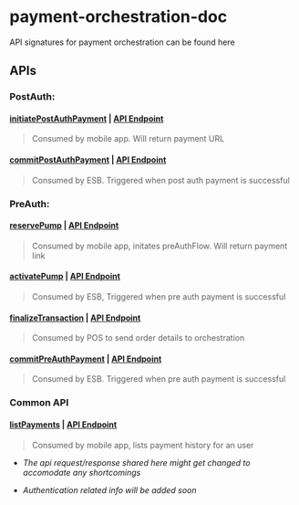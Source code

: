 # payment-orchestration-doc
API signatures for payment orchestration can be found here

## APIs

### PostAuth:

#### [initiatePostAuthPayment](apiReqRes/initiatePostAuthPayment) | [API Endpoint](https://wfq6iadb6k.execute-api.ap-southeast-1.amazonaws.com/default/initiatePostAuthPayment)
> Consumed by mobile app. Will return payment URL

#### [commitPostAuthPayment](apiReqRes/commitPostAuthPayment) | [API Endpoint](https://opzt9x8nni.execute-api.ap-southeast-1.amazonaws.com/default/commitPostAuthPayment)
> Consumed by ESB. Triggered when post auth payment is successful 

### PreAuth:

#### [reservePump](apiReqRes/reservePump) | [API Endpoint](https://lmotdgxhtl.execute-api.ap-southeast-1.amazonaws.com/default/reservePump)
> Consumed by mobile app, initates preAuthFlow. Will return payment link

#### [activatePump](apiReqRes/activatePump) | [API Endpoint](https://1oe4t902t4.execute-api.ap-southeast-1.amazonaws.com/default/activatePump) 
> Consumed by ESB, Triggered when pre auth payment is successful

#### [finalizeTransaction](apiReqRes/finalizeTransaction) | [API Endpoint](https://1oe4t902t4.execute-api.ap-southeast-1.amazonaws.com/default/finalizeTransaction) 
> Consumed by POS to send order details to orchestration

#### [commitPreAuthPayment](apiReqRes/commitPreAuthPayment) | [API Endpoint](https://1oe4t902t4.execute-api.ap-southeast-1.amazonaws.com/default/commitPreAuthPayment)  
> Consumed by ESB. Triggered when pre auth payment is successful 

### Common API

#### [listPayments](apiReqRes/listPayments) | [API Endpoint](https://1oe4t902t4.execute-api.ap-southeast-1.amazonaws.com/default/listPayments)  
> Consumed by mobile app, lists payment history for an user


* _The api request/response shared here might get changed to accomodate any shortcomings_

* _Authentication related info will be added soon_
